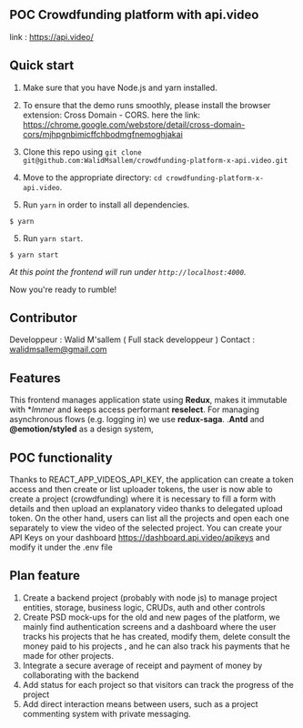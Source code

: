 ## POC Crowdfunding platform with api.video
link : https://api.video/

## Quick start

1.  Make sure that you have Node.js and yarn installed.
2. To ensure that the demo runs smoothly, please install the browser extension: Cross Domain - CORS.
here the link: https://chrome.google.com/webstore/detail/cross-domain-cors/mjhpgnbimicffchbodmgfnemoghjakai
2.  Clone this repo using `git clone git@github.com:WalidMsallem/crowdfunding-platform-x-api.video.git` 
3.  Move to the appropriate directory: `cd crowdfunding-platform-x-api.video`.
 
4.  Run `yarn` in order to install all dependencies. 
````
$ yarn
````
5.  Run `yarn start`.
````
$ yarn start
````
 
 _At this point the frontend will run under `http://localhost:4000`._
 
Now you're ready to rumble!

## Contributor
Developpeur : Walid M'sallem ( Full stack developpeur ) 
Contact : walidmsallem@gmail.com 

## Features

This frontend manages application state using **Redux**, makes it
immutable with  **Immer* and keeps access performant  **reselect**.
For managing asynchronous flows (e.g. logging in) we use **redux-saga**.
.**Antd** and **@emotion/styled** as a design system, 

## POC functionality 

Thanks to REACT_APP_VIDEOS_API_KEY, the application can create a token access and then create or list uploader tokens,
the user is now able to create a project (crowdfunding) where it is necessary to fill a form with details and then upload an explanatory video thanks to delegated upload token.
On the other hand, users can list all the projects and open each one separately to view the video of the selected project.
You can create your API Keys on your dashboard https://dashboard.api.video/apikeys and modify it under the .env file

## Plan feature

1. Create a backend project (probably with node js) to manage project entities, storage, business logic, CRUDs, auth and other controls
2. Create PSD mock-ups for the old and new pages of the platform, we mainly find authentication screens and a dashboard where the user tracks his projects that he has created, modify them, delete consult the money paid to his projects , and he can also track his payments that he made for other projects.
3. Integrate a secure average of receipt and payment of money by collaborating with the backend
4. Add status for each project so that visitors can track the progress of the project
5. Add direct interaction means between users, such as a project commenting system with private messaging.



